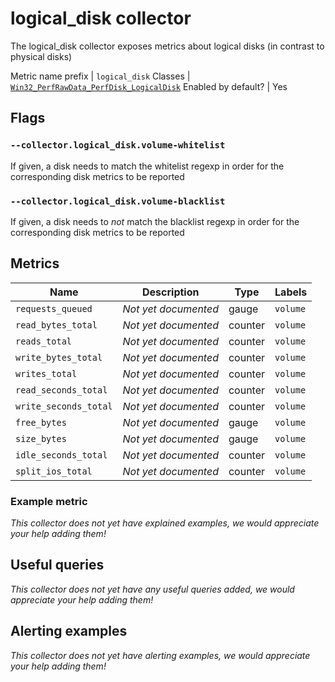 # logical_disk collector

The logical_disk collector exposes metrics about logical disks (in contrast to physical disks)

Metric name prefix | `logical_disk`
Classes             | [`Win32_PerfRawData_PerfDisk_LogicalDisk`](https://msdn.microsoft.com/en-us/windows/hardware/aa394307(v=vs.71))
Enabled by default? | Yes

## Flags

### `--collector.logical_disk.volume-whitelist`

If given, a disk needs to match the whitelist regexp in order for the corresponding disk metrics to be reported

### `--collector.logical_disk.volume-blacklist`

If given, a disk needs to *not* match the blacklist regexp in order for the corresponding disk metrics to be reported

## Metrics

Name | Description | Type | Labels
-----|-------------|------|-------
`requests_queued` | _Not yet documented_ | gauge | `volume`
`read_bytes_total` | _Not yet documented_ | counter | `volume`
`reads_total` | _Not yet documented_ | counter | `volume`
`write_bytes_total` | _Not yet documented_ | counter | `volume`
`writes_total` | _Not yet documented_ | counter | `volume`
`read_seconds_total` | _Not yet documented_ | counter | `volume`
`write_seconds_total` | _Not yet documented_ | counter | `volume`
`free_bytes` | _Not yet documented_ | gauge | `volume`
`size_bytes` | _Not yet documented_ | gauge | `volume`
`idle_seconds_total` | _Not yet documented_ | counter | `volume`
`split_ios_total` | _Not yet documented_ | counter | `volume`

### Example metric
_This collector does not yet have explained examples, we would appreciate your help adding them!_

## Useful queries
_This collector does not yet have any useful queries added, we would appreciate your help adding them!_

## Alerting examples
_This collector does not yet have alerting examples, we would appreciate your help adding them!_
